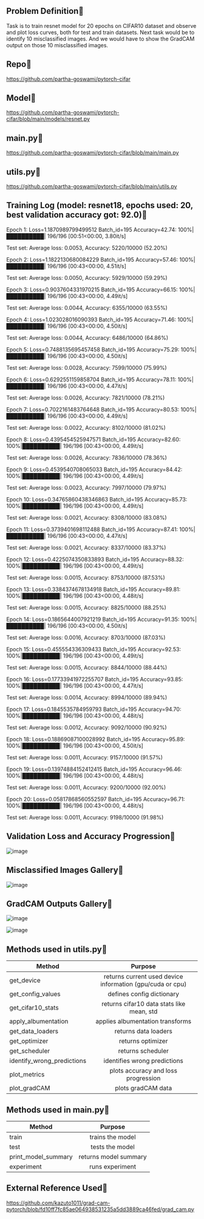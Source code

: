 ## Problem Definition&#x1F537;

Task is to train resnet model for 20 epochs on CIFAR10 dataset and observe and plot loss curves, both for test and train datasets. Next task would be to identify 10 misclassified images. And we would have to show the GradCAM output on those 10 misclassified images.



## Repo&#x1F537;

https://github.com/partha-goswami/pytorch-cifar



## Model&#x1F537;

https://github.com/partha-goswami/pytorch-cifar/blob/main/models/resnet.py



## main.py&#x1F537;

https://github.com/partha-goswami/pytorch-cifar/blob/main/main.py



## utils.py&#x1F537;

https://github.com/partha-goswami/pytorch-cifar/blob/main/utils.py



## Training Log (model: resnet18, epochs used: 20, best validation accuracy got: 92.0)&#x1F537;

Epoch 1:
Loss=1.1870989799499512 Batch_id=195 Accuracy=42.74: 100%|██████████| 196/196 [00:51<00:00,  3.80it/s]

Test set: Average loss: 0.0053, Accuracy: 5220/10000 (52.20%)

Epoch 2:
Loss=1.1822130680084229 Batch_id=195 Accuracy=57.46: 100%|██████████| 196/196 [00:43<00:00,  4.51it/s]

Test set: Average loss: 0.0050, Accuracy: 5929/10000 (59.29%)

Epoch 3:
Loss=0.9037604331970215 Batch_id=195 Accuracy=66.15: 100%|██████████| 196/196 [00:43<00:00,  4.49it/s]

Test set: Average loss: 0.0044, Accuracy: 6355/10000 (63.55%)

Epoch 4:
Loss=1.023028016090393 Batch_id=195 Accuracy=71.46: 100%|██████████| 196/196 [00:43<00:00,  4.50it/s]

Test set: Average loss: 0.0044, Accuracy: 6486/10000 (64.86%)

Epoch 5:
Loss=0.7488135695457458 Batch_id=195 Accuracy=75.29: 100%|██████████| 196/196 [00:43<00:00,  4.50it/s]

Test set: Average loss: 0.0028, Accuracy: 7599/10000 (75.99%)

Epoch 6:
Loss=0.6292551159858704 Batch_id=195 Accuracy=78.11: 100%|██████████| 196/196 [00:43<00:00,  4.47it/s]

Test set: Average loss: 0.0026, Accuracy: 7821/10000 (78.21%)

Epoch 7:
Loss=0.7022161483764648 Batch_id=195 Accuracy=80.53: 100%|██████████| 196/196 [00:43<00:00,  4.49it/s]

Test set: Average loss: 0.0022, Accuracy: 8102/10000 (81.02%)

Epoch 8:
Loss=0.4395454525947571 Batch_id=195 Accuracy=82.60: 100%|██████████| 196/196 [00:43<00:00,  4.49it/s]

Test set: Average loss: 0.0026, Accuracy: 7836/10000 (78.36%)

Epoch 9:
Loss=0.4539540708065033 Batch_id=195 Accuracy=84.42: 100%|██████████| 196/196 [00:43<00:00,  4.49it/s]

Test set: Average loss: 0.0023, Accuracy: 7997/10000 (79.97%)

Epoch 10:
Loss=0.34765860438346863 Batch_id=195 Accuracy=85.73: 100%|██████████| 196/196 [00:43<00:00,  4.49it/s]

Test set: Average loss: 0.0021, Accuracy: 8308/10000 (83.08%)

Epoch 11:
Loss=0.3739401698112488 Batch_id=195 Accuracy=87.41: 100%|██████████| 196/196 [00:43<00:00,  4.47it/s]

Test set: Average loss: 0.0021, Accuracy: 8337/10000 (83.37%)

Epoch 12:
Loss=0.4225074350833893 Batch_id=195 Accuracy=88.32: 100%|██████████| 196/196 [00:43<00:00,  4.49it/s]

Test set: Average loss: 0.0015, Accuracy: 8753/10000 (87.53%)

Epoch 13:
Loss=0.3384374678134918 Batch_id=195 Accuracy=89.81: 100%|██████████| 196/196 [00:43<00:00,  4.48it/s]

Test set: Average loss: 0.0015, Accuracy: 8825/10000 (88.25%)

Epoch 14:
Loss=0.1865644007921219 Batch_id=195 Accuracy=91.35: 100%|██████████| 196/196 [00:43<00:00,  4.50it/s]

Test set: Average loss: 0.0016, Accuracy: 8703/10000 (87.03%)

Epoch 15:
Loss=0.455554336309433 Batch_id=195 Accuracy=92.53: 100%|██████████| 196/196 [00:43<00:00,  4.49it/s]

Test set: Average loss: 0.0015, Accuracy: 8844/10000 (88.44%)

Epoch 16:
Loss=0.17733941972255707 Batch_id=195 Accuracy=93.85: 100%|██████████| 196/196 [00:43<00:00,  4.47it/s]

Test set: Average loss: 0.0014, Accuracy: 8994/10000 (89.94%)

Epoch 17:
Loss=0.1845535784959793 Batch_id=195 Accuracy=94.70: 100%|██████████| 196/196 [00:43<00:00,  4.48it/s]

Test set: Average loss: 0.0012, Accuracy: 9092/10000 (90.92%)

Epoch 18:
Loss=0.18869087100028992 Batch_id=195 Accuracy=95.89: 100%|██████████| 196/196 [00:43<00:00,  4.50it/s]

Test set: Average loss: 0.0011, Accuracy: 9157/10000 (91.57%)

Epoch 19:
Loss=0.13974884152412415 Batch_id=195 Accuracy=96.46: 100%|██████████| 196/196 [00:43<00:00,  4.48it/s]

Test set: Average loss: 0.0011, Accuracy: 9200/10000 (92.00%)

Epoch 20:
Loss=0.05817868560552597 Batch_id=195 Accuracy=96.71: 100%|██████████| 196/196 [00:43<00:00,  4.48it/s]

Test set: Average loss: 0.0011, Accuracy: 9198/10000 (91.98%)


## Validation Loss and Accuracy Progression&#x1F537;

![image](https://user-images.githubusercontent.com/46663815/217888365-935657b5-37e0-4da4-a4fd-1a77573eaf1c.png)

## Misclassified Images Gallery&#x1F537;

![image](https://user-images.githubusercontent.com/46663815/217888767-a7c4f582-6165-4ff8-8de0-cb7dbb6fa9c5.png)

## GradCAM Outputs Gallery&#x1F537;

![image](https://user-images.githubusercontent.com/46663815/217889231-d50cd9a1-3d19-42de-ac01-4391d11d097a.png)

![image](https://user-images.githubusercontent.com/46663815/218042286-cedb8dc6-6f01-4a15-9ef1-940fcc45b347.png)

## Methods used in utils.py&#x1F537;

| Method                             | Purpose                                                            |
| ---------------------------------- |:------------------------------------------------------------------:|
| get_device                         | returns current used device information (gpu/cuda or cpu)          |
| get_config_values                  | defines config dictionary                                          |
| get_cifar10_stats                  | returns cifar10 data stats like mean, std                          |
| apply_albumentation                | applies albumentation transforms                                   |
| get_data_loaders                   | returns data loaders                                               |
| get_optimizer                      | returns optimizer                                                  |
| get_scheduler                      | returns scheduler                                                  |
| identify_wrong_predictions         | identifies wrong predictions                                       |
| plot_metrics                       | plots accuracy and loss progression                                |
| plot_gradCAM                       | plots gradCAM data                                                 |

## Methods used in main.py&#x1F537;

| Method                             | Purpose                                                            |
| ---------------------------------- |:------------------------------------------------------------------:|
| train                              | trains the model                                                   |
| test                               | tests the model                                                    |
| print_model_summary                | returns model summary                                              |
| experiment                         | runs experiment                                                    |

## External Reference Used&#x1F537;

https://github.com/kazuto1011/grad-cam-pytorch/blob/fd10ff7fc85ae064938531235a5dd3889ca46fed/grad_cam.py
